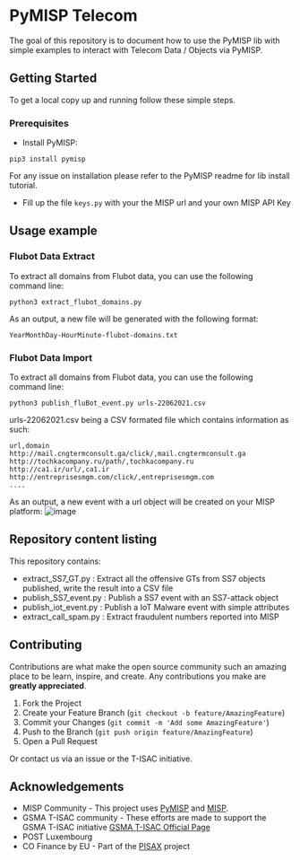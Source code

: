 # PyMISP Telecom

The goal of this repository is to document how to use the PyMISP lib with simple examples to interact with Telecom Data / Objects via PyMISP.

## Getting Started

To get a local copy up and running follow these simple steps.

### Prerequisites

* Install PyMISP: 
```
pip3 install pymisp
```
For any issue on installation please refer to the PyMISP readme for lib install tutorial.

* Fill up the file ```keys.py``` with your the MISP url and your own MISP API Key

## Usage example

### Flubot Data Extract
To extract all domains from Flubot data, you can use the following command line:
```
python3 extract_flubot_domains.py
```
As an output, a new file will be generated with the following format:
```
YearMonthDay-HourMinute-flubot-domains.txt
```

### Flubot Data Import
To extract all domains from Flubot data, you can use the following command line:
```
python3 publish_fluBot_event.py urls-22062021.csv
```
urls-22062021.csv being a CSV formated file which contains information as such:
```
url,domain
http://mail.cngtermconsult.ga/click/,mail.cngtermconsult.ga
http://tochkacompany.ru/path/,tochkacompany.ru
http://ca1.ir/url/,ca1.ir
http://entreprisesmgm.com/click/,entreprisesmgm.com
....
```

As an output, a new event with a url object will be created on your MISP platform:
![image](https://user-images.githubusercontent.com/1607556/129906692-fb00a56e-7d50-4860-8fb3-60ff2d85309f.png)

## Repository content listing

This repository contains:
* extract_SS7_GT.py : Extract all the offensive GTs from SS7 objects published, write the result into a CSV file
* publish_SS7_event.py : Publish a SS7 event with an SS7-attack object
* publish_iot_event.py : Publish a IoT Malware event with simple attributes
* extract_call_spam.py : Extract fraudulent numbers reported into MISP

## Contributing

Contributions are what make the open source community such an amazing place to be learn, inspire, and create. Any contributions you make are **greatly appreciated**.

1. Fork the Project
2. Create your Feature Branch (`git checkout -b feature/AmazingFeature`)
3. Commit your Changes (`git commit -m 'Add some AmazingFeature'`)
4. Push to the Branch (`git push origin feature/AmazingFeature`)
5. Open a Pull Request

Or contact us via an issue or the T-ISAC initiative.

## Acknowledgements
* MISP Community - This project uses [PyMISP](https://github.com/MISP/PyMISP) and [MISP](https://github.com/MISP/MISP). 
* GSMA T-ISAC community - These efforts are made to support the GSMA T-ISAC initiative [GSMA T-ISAC Official Page](https://www.gsma.com/security/t-isac/)
* POST Luxembourg
* CO Finance by EU - Part of the [PISAX](https://www.pisax.org/) project

